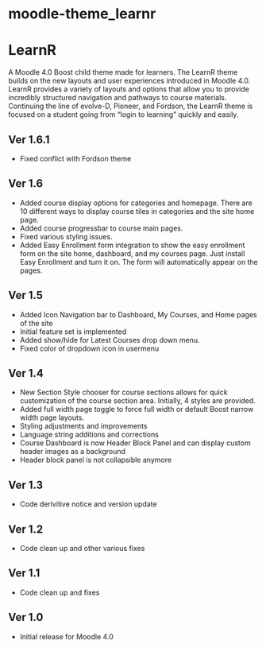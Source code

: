 moodle-theme_learnr
========================
# LearnR
A Moodle 4.0 Boost child theme made for learners. The LearnR theme builds on the new layouts and user experiences introduced in Moodle 4.0. LearnR provides a variety of layouts and options that allow you to provide incredibly structured navigation and pathways to course materials. Continuing the line of evolve-D, Pioneer, and Fordson, the LearnR theme is focused on a student going from “login to learning” quickly and easily.

## Ver 1.6.1
* Fixed conflict with Fordson theme

## Ver 1.6
* Added course display options for categories and homepage.  There are 10 different ways to display course tiles in categories and the site home page.
* Added course progressbar to course main pages.
* Fixed various styling issues.
* Added Easy Enrollment form integration to show the easy enrollment form on the site home, dashboard, and my courses page.  Just install Easy Enrollment and turn it on.  The form will automatically appear on the pages.

## Ver 1.5
* Added Icon Navigation bar to Dashboard, My Courses, and Home pages of the site
* Initial feature set is implemented
* Added show/hide for Latest Courses drop down menu.
* Fixed color of dropdown icon in usermenu

## Ver 1.4
* New Section Style chooser for course sections allows for quick customization of the course section area.  Initially, 4 styles are provided.
* Added full width page toggle to force full width or default Boost narrow width page layouts.
* Styling adjustments and improvements
* Language string additions and corrections
* Course Dashboard is now Header Block Panel and can display custom header images as a background
* Header block panel is not collapsible anymore

## Ver 1.3
* Code derivitive notice and version update

## Ver 1.2
* Code clean up and other various fixes

## Ver 1.1
* Code clean up and fixes

## Ver 1.0
* Initial release for Moodle 4.0
